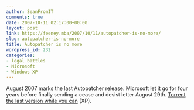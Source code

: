 ```yaml
---
author: SeanFromIT
comments: true
date: 2007-10-11 02:17:00+00:00
layout: post
link: https://feeney.mba/2007/10/11/autopatcher-is-no-more/
slug: autopatcher-is-no-more
title: Autopatcher is no more
wordpress_id: 232
categories:
- legal battles
- Microsoft
- Windows XP
---
```


August 2007 marks the last Autopatcher release. Microsoft let it go for four years before finally sending a cease and desist letter August 29th. [Torrent the last version while you can](http://www.mininova.org/tor/865634) (XP).
